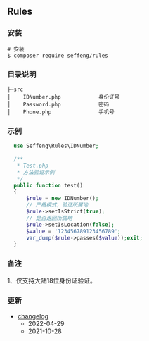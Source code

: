 ## Rules

### 安装

```shell
# 安装
$ composer require seffeng/rules
```

### 目录说明

```
├─src
│    IDNumber.php            身份证号
│    Password.php            密码
│    Phone.php               手机号
```

### 示例

```php
  use Seffeng\Rules\IDNumber;
  
  /**
   * Test.php
   * 方法验证示例
   */
  public function test()
  {
      $rule = new IDNumber();
      // 严格模式，验证所属地
      $rule->setIsStrict(true);
      // 是否返回所属地
      $rule->setIsLocation(false);
      $value = '123456789123456789';
      var_dump($rule->passes($value));exit;
  }
```

### 备注

1、仅支持大陆18位身份证验证。

### 更新

* [changelog](./CHANGELOG.md)
  * 2022-04-29
  * 2021-10-28